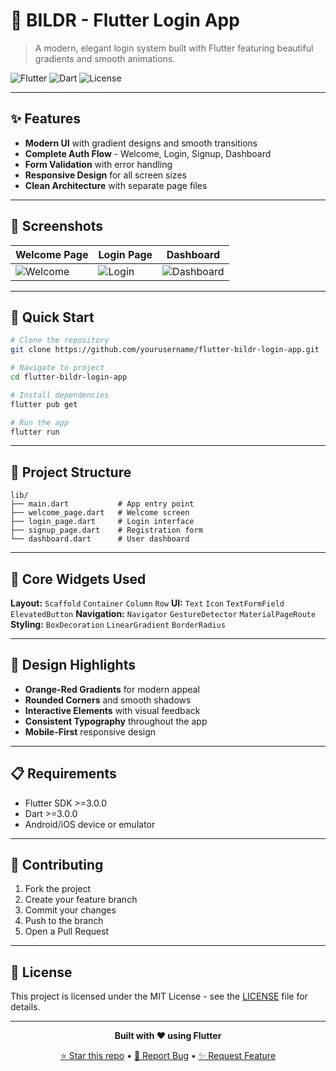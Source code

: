 # 🎨 BILDR - Flutter Login App

> A modern, elegant login system built with Flutter featuring beautiful gradients and smooth animations.

![Flutter](https://img.shields.io/badge/Flutter-02569B?style=for-the-badge&logo=flutter&logoColor=white)
![Dart](https://img.shields.io/badge/Dart-0175C2?style=for-the-badge&logo=dart&logoColor=white)
![License](https://img.shields.io/badge/License-MIT-green?style=for-the-badge)

---

## ✨ Features

- **Modern UI** with gradient designs and smooth transitions
- **Complete Auth Flow** - Welcome, Login, Signup, Dashboard
- **Form Validation** with error handling
- **Responsive Design** for all screen sizes
- **Clean Architecture** with separate page files

---

## 📱 Screenshots

| Welcome Page | Login Page | Dashboard |
|--------------|------------|-----------|
| ![Welcome](https://via.placeholder.com/200x400/FF8A00/FFFFFF?text=Welcome) | ![Login](https://via.placeholder.com/200x400/E53E3E/FFFFFF?text=Login) | ![Dashboard](https://via.placeholder.com/200x400/4299E1/FFFFFF?text=Dashboard) |

---

## 🚀 Quick Start

```bash
# Clone the repository
git clone https://github.com/yourusername/flutter-bildr-login-app.git

# Navigate to project
cd flutter-bildr-login-app

# Install dependencies
flutter pub get

# Run the app
flutter run
```

---

## 📂 Project Structure

```
lib/
├── main.dart           # App entry point
├── welcome_page.dart   # Welcome screen
├── login_page.dart     # Login interface
├── signup_page.dart    # Registration form
└── dashboard.dart      # User dashboard
```

---

## 🎯 Core Widgets Used

**Layout:** `Scaffold` `Container` `Column` `Row`
**UI:** `Text` `Icon` `TextFormField` `ElevatedButton`
**Navigation:** `Navigator` `GestureDetector` `MaterialPageRoute`
**Styling:** `BoxDecoration` `LinearGradient` `BorderRadius`

---

## 🎨 Design Highlights

- **Orange-Red Gradients** for modern appeal
- **Rounded Corners** and smooth shadows
- **Interactive Elements** with visual feedback
- **Consistent Typography** throughout the app
- **Mobile-First** responsive design

---

## 📋 Requirements

- Flutter SDK >=3.0.0
- Dart >=3.0.0
- Android/iOS device or emulator

---

## 🤝 Contributing

1. Fork the project
2. Create your feature branch
3. Commit your changes
4. Push to the branch
5. Open a Pull Request

---

## 📄 License

This project is licensed under the MIT License - see the [LICENSE](LICENSE) file for details.

---

<div align="center">

**Built with ❤️ using Flutter**

[⭐ Star this repo](https://github.com/yourusername/flutter-bildr-login-app) • [🐛 Report Bug](https://github.com/yourusername/flutter-bildr-login-app/issues) • [✨ Request Feature](https://github.com/yourusername/flutter-bildr-login-app/issues)

</div>
